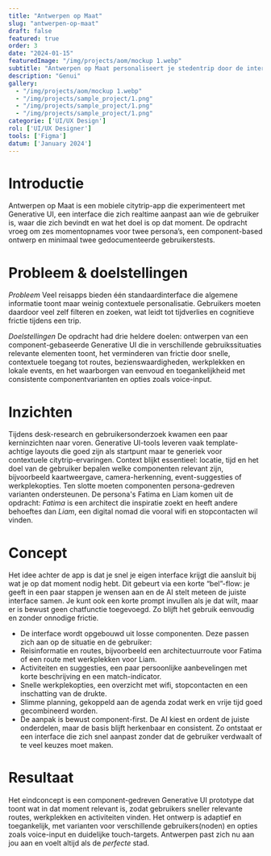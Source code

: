 ```yaml
---
title: "Antwerpen op Maat"
slug: "antwerpen-op-maat"
draft: false
featured: true
order: 3
date: "2024-01-15"
featuredImage: "/img/projects/aom/mockup 1.webp"
subtitle: "Antwerpen op Maat personaliseert je stedentrip door de interface aan te passen op basis van jouw karakter, locatie en doel en serveert direct relevante activiteiten, routes en praktische info. Minder frictie en meer ontdekking; binnen één swipe vind je precies wat jij nu nodig hebt"
description: "Genui"
gallery:
  - "/img/projects/aom/mockup 1.webp"
  - "/img/projects/sample_project/1.png"
  - "/img/projects/sample_project/1.png"
  - "/img/projects/sample_project/1.png"
categorie: ['UI/UX Design']
rol: ['UI/UX Designer']
tools: ['Figma']
datum: ['January 2024']
---
```


# Introductie
Antwerpen op Maat is een mobiele citytrip-app die experimenteert met Generative UI, een interface die zich realtime aanpast aan wie de gebruiker is, waar die zich bevindt en wat het doel is op dat moment. De opdracht vroeg om zes momentopnames voor twee persona’s, een component-based ontwerp en minimaal twee gedocumenteerde gebruikerstests.


# Probleem & doelstellingen
*Probleem*
Veel reisapps bieden één standaardinterface die algemene informatie toont maar weinig contextuele personalisatie. Gebruikers moeten daardoor veel zelf filteren en zoeken, wat leidt tot tijdverlies en cognitieve frictie tijdens een trip.

*Doelstellingen*
De opdracht had drie heldere doelen: ontwerpen van een component-gebaseerde Generative UI die in verschillende gebruikssituaties relevante elementen toont, het verminderen van frictie door snelle, contextuele toegang tot routes, bezienswaardigheden, werkplekken en lokale events, en het waarborgen van eenvoud en toegankelijkheid met consistente componentvarianten en opties zoals voice-input.

# Inzichten
Tijdens desk-research en gebruikersonderzoek kwamen een paar kerninzichten naar voren. Generative UI-tools leveren vaak template-achtige layouts die goed zijn als startpunt maar te generiek voor contextuele citytrip-ervaringen. Context blijkt essentieel: locatie, tijd en het doel van de gebruiker bepalen welke componenten relevant zijn, bijvoorbeeld kaartweergave, camera-herkenning, event-suggesties of werkplekopties. Ten slotte moeten componenten persona-gedreven varianten ondersteunen. De persona's Fatima en Liam komen uit de opdracht: *Fatima* is een architect die inspiratie zoekt en heeft andere behoeftes dan *Liam*, een digital nomad die vooral wifi en stopcontacten wil vinden.

# Concept
Het idee achter de app is dat je snel je eigen interface krijgt die aansluit bij wat je op dat moment nodig hebt. Dit gebeurt via een korte “bel”-flow: je geeft in een paar stappen je wensen aan en de AI stelt meteen de juiste interface samen. Je kunt ook een korte prompt invullen als je dat wilt, maar er is bewust geen chatfunctie toegevoegd. Zo blijft het gebruik eenvoudig en zonder onnodige frictie.

- De interface wordt opgebouwd uit losse componenten. Deze passen zich aan op de situatie en de gebruiker:
- Reisinformatie en routes, bijvoorbeeld een architectuurroute voor Fatima of een route met werkplekken voor Liam.
- Activiteiten en suggesties, een paar persoonlijke aanbevelingen met korte beschrijving en een match-indicator.
- Snelle werkplekopties, een overzicht met wifi, stopcontacten en een inschatting van de drukte.
- Slimme planning, gekoppeld aan de agenda zodat werk en vrije tijd goed gecombineerd worden.
- De aanpak is bewust component-first. De AI kiest en ordent de juiste onderdelen, maar de basis blijft herkenbaar en consistent. Zo ontstaat er een interface die zich snel aanpast zonder dat de gebruiker verdwaalt of te veel keuzes moet maken.

# Resultaat
Het eindconcept is een component-gedreven Generative UI prototype dat toont wat in dat moment relevant is, zodat gebruikers sneller relevante routes, werkplekken en activiteiten vinden. Het ontwerp is adaptief en toegankelijk, met varianten voor verschillende gebruikers(noden) en opties zoals voice-input en duidelijke touch-targets. Antwerpen past zich nu aan jou aan en voelt altijd als de *perfecte* stad.